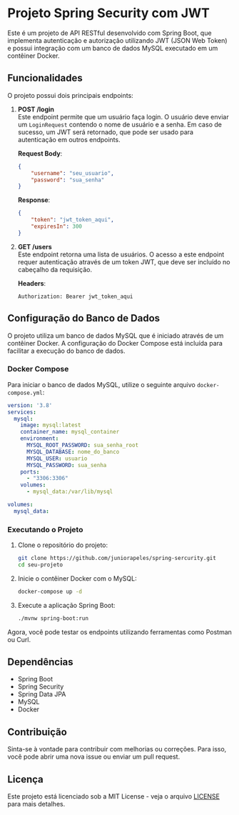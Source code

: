 # Projeto Spring Security com JWT

Este é um projeto de API RESTful desenvolvido com Spring Boot, que implementa autenticação e autorização utilizando JWT (JSON Web Token) e possui integração com um banco de dados MySQL executado em um contêiner Docker.

## Funcionalidades

O projeto possui dois principais endpoints:

1. **POST /login**  
   Este endpoint permite que um usuário faça login. O usuário deve enviar um `LoginRequest` contendo o nome de usuário e a senha. Em caso de sucesso, um JWT será retornado, que pode ser usado para autenticação em outros endpoints.

   **Request Body**:
   ```json
   {
       "username": "seu_usuario",
       "password": "sua_senha"
   }
   ```

   **Response**:
   ```json
   {
       "token": "jwt_token_aqui",
       "expiresIn": 300
   }
   ```

2. **GET /users**  
   Este endpoint retorna uma lista de usuários. O acesso a este endpoint requer autenticação através de um token JWT, que deve ser incluído no cabeçalho da requisição.

   **Headers**:
   ```
   Authorization: Bearer jwt_token_aqui
   ```

## Configuração do Banco de Dados

O projeto utiliza um banco de dados MySQL que é iniciado através de um contêiner Docker. A configuração do Docker Compose está incluída para facilitar a execução do banco de dados.

### Docker Compose

Para iniciar o banco de dados MySQL, utilize o seguinte arquivo `docker-compose.yml`:

```yaml
version: '3.8'
services:
  mysql:
    image: mysql:latest
    container_name: mysql_container
    environment:
      MYSQL_ROOT_PASSWORD: sua_senha_root
      MYSQL_DATABASE: nome_do_banco
      MYSQL_USER: usuario
      MYSQL_PASSWORD: sua_senha
    ports:
      - "3306:3306"
    volumes:
      - mysql_data:/var/lib/mysql

volumes:
  mysql_data:
```

### Executando o Projeto

1. Clone o repositório do projeto:
   ```bash
   git clone https://github.com/juniorapeles/spring-sercurity.git
   cd seu-projeto
   ```

2. Inicie o contêiner Docker com o MySQL:
   ```bash
   docker-compose up -d
   ```

3. Execute a aplicação Spring Boot:
   ```bash
   ./mvnw spring-boot:run
   ```

Agora, você pode testar os endpoints utilizando ferramentas como Postman ou Curl.

## Dependências

- Spring Boot
- Spring Security
- Spring Data JPA
- MySQL
- Docker

## Contribuição

Sinta-se à vontade para contribuir com melhorias ou correções. Para isso, você pode abrir uma nova issue ou enviar um pull request.

## Licença

Este projeto está licenciado sob a MIT License - veja o arquivo [LICENSE](LICENSE) para mais detalhes.
